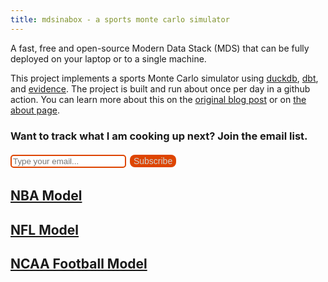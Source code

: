 ```yaml
---
title: mdsinabox - a sports monte carlo simulator
---
```


<GithubStarCount user='matsonj' repo='nba-monte-carlo'/>

A fast, free and open-source Modern Data Stack (MDS) that can be fully deployed on your laptop or to a single machine. 

This project implements a sports Monte Carlo simulator using [duckdb](https://duckdb.org/), [dbt](https://www.getdbt.com/), and [evidence](https://evidence.dev/). The project is built and run about once per day in a github action. You can learn more about this on the [original blog post](https://duckdb.org/2022/10/12/modern-data-stack-in-a-box.html) or on [the about page](/about).

### Want to track what I am cooking up next? Join the email list.

<label>
    <input
        type="email" 
        placeholder="Type your email..." 
        bind:value="{email}" 
        style="border: 2px solid #DE4500; border-radius: 5px;"
    />
</label>

<a href="{prefilledLink}" target="_blank" on:click={handleClick}>
    <button class="submit-button" disabled={isClicked}>Subscribe</button>
</a>

## [NBA Model](/nba)

## [NFL Model](/nfl)

## [NCAA Football Model](/ncaaf)

<script>
    let email = "";
    let src = "mdsinabox-home";
    let isClicked = false;

    $: prefilledLink = `https://docs.google.com/forms/d/e/1FAIpQLSeiRdk9saFMRfrgV6k7izrs0SfmpptVd4M6I3tUH9jAumleKQ/formResponse?usp=pp_url&entry.1761363524=${email}&entry.1932146161=${src}&submit=Submit`;

    function handleClick() {
        isClicked = true;
    }

</script>

<style>
    .submit-button {
        border-radius: 8px;
        background-color: #DE4500;
        border: none;
        color: lightgrey;
        padding: 2px 6px;
        text-align: center;
        text-decoration: none;
        display: inline-block;
        font-size: 14px;
        margin: 4px 2px;
        cursor: pointer;
    }
</style>
